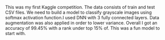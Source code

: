 This was my first Kaggle competition. The data consists of train and test CSV files. We need to build a model to classify grayscale images using softmax activation function.I used DNN with 3 fully connected layers. Data augmentation was also applied in order to lower variance. Overall I got an accuracy of 99.45% with a rank under top 15% of. 
This was a fun model to start with.
